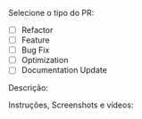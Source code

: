Selecione o tipo do PR:
- [ ] Refactor
- [ ] Feature
- [ ] Bug Fix
- [ ] Optimization
- [ ] Documentation Update

Descrição:


Instruções, Screenshots e vídeos:


